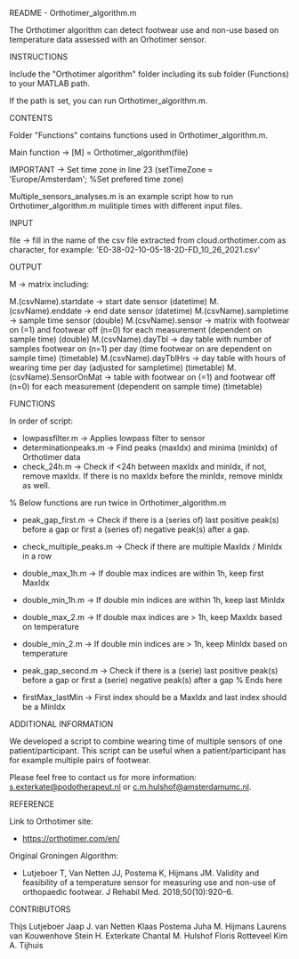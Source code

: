 README - Orthotimer_algorithm.m

The Orthotimer algorithm can detect footwear use and non-use based on temperature data assessed with an Orhotimer sensor.


INSTRUCTIONS

Include the "Orthotimer algorithm" folder including its sub folder (Functions) to your MATLAB path.

If the path is set, you can run Orthotimer_algorithm.m.


CONTENTS

Folder "Functions" contains functions used in Orthotimer_algorithm.m.

Main function -> [M] = Orthotimer_algorithm(file)

IMPORTANT -> Set time zone in line 23 (setTimeZone = 'Europe/Amsterdam'; %Set prefered time zone)

Multiple_sensors_analyses.m is an example script how to run Orthotimer_algorithm.m mulitiple times with different input files.


INPUT

file -> fill in the name of the csv file extracted from cloud.orthotimer.com as character, for example: 'E0-38-02-10-05-18-2D-FD_10_26_2021.csv'


OUTPUT

M -> matrix including:

M.(csvName).startdate     -> start date sensor (datetime)
M.(csvName).enddate       -> end date sensor (datetime)
M.(csvName).sampletime    -> sample time sensor (double)
M.(csvName).sensor        -> matrix with footwear on (=1) and footwear off (n=0) for each measurement (dependent on sample time) (double)
M.(csvName).dayTbl        -> day table with number of samples footwear on (n=1) per day (time footwear on are dependent on sample time) (timetable)
M.(csvName).dayTblHrs     -> day table with hours of wearing time per day (adjusted for sampletime) (timetable)
M.(csvName).SensorOnMat   -> table with footwear on (=1) and footwear off (n=0) for each measurement (dependent on sample time) (timetable)


FUNCTIONS

In order of script:

- lowpassfilter.m			-> Applies lowpass filter to sensor 
- determinationpeaks.m			-> Find peaks (maxIdx) and minima (minIdx) of Orthotimer data
- check_24h.m				-> Check if <24h between maxIdx and minIdx, if not, remove maxIdx. If there is no maxIdx before the minIdx, remove minIdx as well.

% Below functions are run twice in Orthotimer_algorithm.m
- peak_gap_first.m			-> Check if there is a (series of) last positive peak(s) before a gap or first a (series of) negative peak(s) after a gap.
- check_multiple_peaks.m		-> Check if there are multiple MaxIdx / MinIdx in a row
- double_max_1h.m			-> If double max indices are within 1h, keep first MaxIdx
- double_min_1h.m			-> If double min indices are within 1h, keep last MinIdx
- double_max_2.m			-> If double max indices are > 1h, keep MaxIdx based on temperature
- double_min_2.m			-> If double min indices are > 1h, keep MinIdx based on temperature
- peak_gap_second.m			-> Check if there is a (serie) last positive peak(s) before a gap or first a (serie) negative peak(s) after a gap
% Ends here

- firstMax_lastMin			-> First index should be a MaxIdx and last index should be a MinIdx


ADDITIONAL INFORMATION

We developed a script to combine wearing time of multiple sensors of one patient/participant. This script can be useful when a patient/participant has for example multiple pairs of footwear.

Please feel free to contact us for more information: s.exterkate@podotherapeut.nl or c.m.hulshof@amsterdamumc.nl.


REFERENCE

Link to Orthotimer site:

- https://orthotimer.com/en/

Original Groningen Algorithm:

- Lutjeboer T, Van Netten JJ, Postema K, Hijmans JM. Validity and feasibility of a temperature sensor for measuring use and non-use of orthopaedic footwear. J Rehabil Med. 2018;50(10):920–6. 


CONTRIBUTORS

Thijs Lutjeboer
Jaap J. van Netten
Klaas Postema
Juha M. Hijmans
Laurens van Kouwenhove
Stein H. Exterkate
Chantal M. Hulshof
Floris Rotteveel
Kim A. Tijhuis
